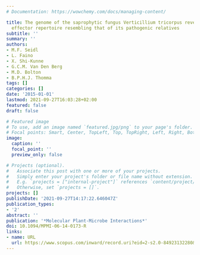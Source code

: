 ```yaml
---
# Documentation: https://wowchemy.com/docs/managing-content/

title: The genome of the saprophytic fungus Verticillium tricorpus reveals a complex
  effector repertoire resembling that of its pathogenic relatives
subtitle: ''
summary: ''
authors:
- M.F. Seidl
- L. Faino
- X. Shi-Kunne
- G.C.M. Van Den Berg
- M.D. Bolton
- B.P.H.J. Thomma
tags: []
categories: []
date: '2015-01-01'
lastmod: 2021-09-27T16:03:28+02:00
featured: false
draft: false

# Featured image
# To use, add an image named `featured.jpg/png` to your page's folder.
# Focal points: Smart, Center, TopLeft, Top, TopRight, Left, Right, BottomLeft, Bottom, BottomRight.
image:
  caption: ''
  focal_point: ''
  preview_only: false

# Projects (optional).
#   Associate this post with one or more of your projects.
#   Simply enter your project's folder or file name without extension.
#   E.g. `projects = ["internal-project"]` references `content/project/deep-learning/index.md`.
#   Otherwise, set `projects = []`.
projects: []
publishDate: '2021-09-27T14:17:22.646047Z'
publication_types:
- '2'
abstract: ''
publication: '*Molecular Plant-Microbe Interactions*'
doi: 10.1094/MPMI-06-14-0173-R
links:
- name: URL
  url: https://www.scopus.com/inward/record.uri?eid=2-s2.0-84923132280&doi=10.1094%2fMPMI-06-14-0173-R&partnerID=40&md5=2508c11c96c30186d651f2cfc2e9b2bf
---
```

